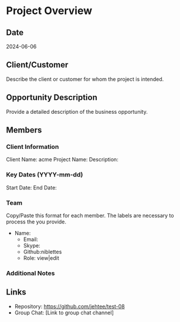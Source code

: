# Project Overview

## Date
2024-06-06

## Client/Customer
Describe the client or customer for whom the project is intended.

## Opportunity Description
Provide a detailed description of the business opportunity.

## Members
### Client Information
Client Name: acme
Project Name:
Description:

### Key Dates (YYYY-mm-dd)
Start Date:
End Date:

### Team
Copy/Paste this format for each member.  The labels are necessary to process the you provide.

* Name:
  * Email:
  * Skype:
  * Github:niblettes
  * Role: view|edit

### Additional Notes


## Links
- Repository: https://github.com/jehtee/test-08
- Group Chat: [Link to group chat channel]

